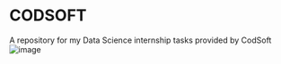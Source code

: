 # CODSOFT
A repository for my Data Science internship tasks provided by CodSoft
![image](https://github.com/Bhuvan983/CODSOFT/assets/94850851/f9a2e2ce-bf7c-4948-8b96-dd99abd63e7d)
